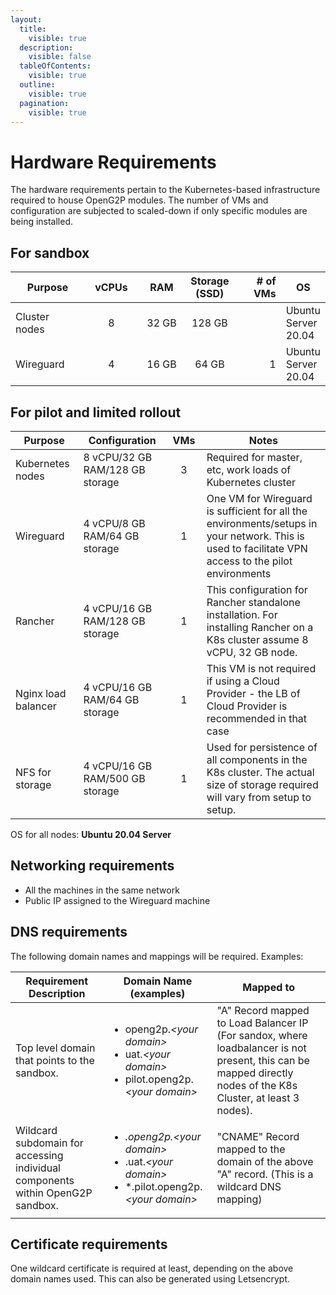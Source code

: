```yaml
---
layout:
  title:
    visible: true
  description:
    visible: false
  tableOfContents:
    visible: true
  outline:
    visible: true
  pagination:
    visible: true
---
```


# Hardware Requirements

The hardware requirements pertain to the Kubernetes-based infrastructure required to house OpenG2P modules. The number of VMs and configuration are subjected to scaled-down if only specific modules are being installed.

## For sandbox&#x20;

<table><thead><tr><th width="150">Purpose</th><th width="100" align="center">vCPUs</th><th width="105" align="center">RAM</th><th align="center">Storage (SSD)</th><th width="104" align="right"># of VMs</th><th>OS</th></tr></thead><tbody><tr><td>Cluster nodes</td><td align="center">8</td><td align="center">32 GB</td><td align="center">128 GB</td><td align="right"><p></p><p></p></td><td>Ubuntu Server 20.04</td></tr><tr><td>Wireguard</td><td align="center">4</td><td align="center">16 GB</td><td align="center">64 GB</td><td align="right">1</td><td>Ubuntu Server 20.04</td></tr></tbody></table>

## For pilot and limited rollout

<table><thead><tr><th width="139">Purpose</th><th width="262">Configuration</th><th width="79" align="center">VMs</th><th width="373">Notes</th></tr></thead><tbody><tr><td>Kubernetes nodes</td><td>8 vCPU/32 GB RAM/128 GB storage</td><td align="center">3</td><td>Required for master, etc, work loads of Kubernetes cluster</td></tr><tr><td>Wireguard</td><td>4 vCPU/8 GB RAM/64 GB storage</td><td align="center">1</td><td>One VM for Wireguard is sufficient for all the environments/setups in your network. This is used to facilitate VPN access to the pilot environments</td></tr><tr><td>Rancher</td><td>4 vCPU/16 GB RAM/128 GB storage</td><td align="center">1</td><td>This configuration for Rancher standalone installation. For installing Rancher on a K8s cluster assume 8 vCPU, 32 GB node.</td></tr><tr><td>Nginx load balancer</td><td>4 vCPU/16 GB RAM/64 GB storage</td><td align="center">1</td><td>This VM is not required if using a Cloud Provider - the LB of Cloud Provider is recommended in that case</td></tr><tr><td>NFS for storage</td><td>4 vCPU/16 GB RAM/500 GB storage</td><td align="center">1</td><td>Used for persistence of all components in the K8s cluster. The actual size of storage required will vary from setup to setup. </td></tr></tbody></table>

OS for all nodes:  **Ubuntu 20.04 Server**

## Networking requirements

* All the machines in the same network
* Public IP assigned to the Wireguard machine

## DNS requirements

The following domain names and mappings will be required. Examples:

| Requirement Description                                                        | Domain Name (examples)                                                                                                                                       | Mapped to                                                                                                                                                      |
| ------------------------------------------------------------------------------ | ------------------------------------------------------------------------------------------------------------------------------------------------------------ | -------------------------------------------------------------------------------------------------------------------------------------------------------------- |
| Top level domain that points to the sandbox.                                   | <p></p><ul><li>openg2p.<em>&#x3C;your domain></em></li><li>uat.<em>&#x3C;your domain></em></li><li>pilot.openg2p.<em>&#x3C;your domain></em></li></ul>       | "A" Record mapped to Load Balancer IP (For sandox, where loadbalancer is not present, this can be mapped directly nodes of the K8s Cluster, at least 3 nodes). |
| Wildcard subdomain for accessing individual components within OpenG2P sandbox. | <p></p><ul><li>*.openg2p.<em>&#x3C;your domain></em></li><li>*.uat.<em>&#x3C;your domain></em></li><li>*.pilot.openg2p.<em>&#x3C;your domain></em></li></ul> | "CNAME" Record mapped to the domain of the above "A" record. (This is a wildcard DNS mapping)                                                                  |

## Certificate requirements

One wildcard certificate is required at least, depending on the above domain names used. This can also be generated using Letsencrypt.

